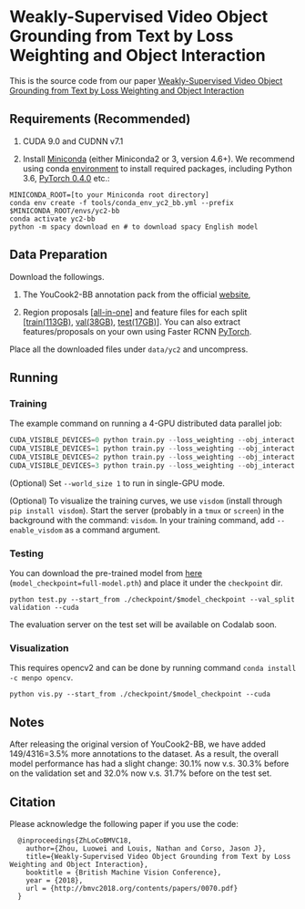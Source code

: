# Weakly-Supervised Video Object Grounding from Text by Loss Weighting and Object Interaction

This is the source code from our paper [Weakly-Supervised Video Object Grounding from Text by Loss Weighting and Object Interaction](http://bmvc2018.org/contents/papers/0070.pdf)


## Requirements (Recommended)
1) CUDA 9.0 and CUDNN v7.1

2) Install [Miniconda](https://conda.io/miniconda.html) (either Miniconda2 or 3, version 4.6+). We recommend using conda [environment](https://docs.conda.io/projects/conda/en/latest/user-guide/tasks/manage-environments.html) to install required packages, including Python 3.6, [PyTorch 0.4.0](https://pytorch.org/get-started/locally/) etc.:
```
MINICONDA_ROOT=[to your Miniconda root directory]
conda env create -f tools/conda_env_yc2_bb.yml --prefix $MINICONDA_ROOT/envs/yc2-bb
conda activate yc2-bb
python -m spacy download en # to download spacy English model
```


## Data Preparation
Download the followings.

1) The YouCook2-BB annotation pack from the official [website](http://youcook2.eecs.umich.edu/download),

2) Region proposals [[all-in-one](http://youcook2.eecs.umich.edu/static/dat/yc2_bb/all-box-100.tar.gz)] and feature files for each split [[train(113GB)](http://youcook2.eecs.umich.edu/static/dat/yc2_bb/roi_pooled_feat_train.tar.gz), [val(38GB)](http://youcook2.eecs.umich.edu/static/dat/yc2_bb/roi_pooled_feat_val.tar.gz), [test(17GB)](http://youcook2.eecs.umich.edu/static/dat/yc2_bb/roi_pooled_feat_test.tar.gz)]. You can also extract features/proposals on your own using Faster RCNN [PyTorch](https://github.com/LuoweiZhou/faster-rcnn.pytorch).

Place all the downloaded files under `data/yc2` and uncompress.


## Running
### Training
The example command on running a 4-GPU distributed data parallel job:
```python
CUDA_VISIBLE_DEVICES=0 python train.py --loss_weighting --obj_interact --checkpoint_path $checkpoint_path --cuda --world_size 4 &
CUDA_VISIBLE_DEVICES=1 python train.py --loss_weighting --obj_interact --checkpoint_path $checkpoint_path --cuda --world_size 4 &
CUDA_VISIBLE_DEVICES=2 python train.py --loss_weighting --obj_interact --checkpoint_path $checkpoint_path --cuda --world_size 4 &
CUDA_VISIBLE_DEVICES=3 python train.py --loss_weighting --obj_interact --checkpoint_path $checkpoint_path --cuda --world_size 4
``` 
(Optional) Set `--world_size 1` to run in single-GPU mode.

(Optional) To visualize the training curves, we use `visdom` (install through `pip install visdom`). Start the server (probably in a `tmux` or `screen`) in the background with the command: `visdom`. In your training command, add `--enable_visdom` as a command argument.

### Testing
You can download the pre-trained model from [here](http://youcook2.eecs.umich.edu/static/dat/yc2_bb/full-model.pth) (`model_checkpoint=full-model.pth`) and place it under the `checkpoint` dir.
```
python test.py --start_from ./checkpoint/$model_checkpoint --val_split validation --cuda
``` 
The evaluation server on the test set will be available on Codalab soon.


### Visualization
This requires opencv2 and can be done by running command `conda install -c menpo opencv`.
```
python vis.py --start_from ./checkpoint/$model_checkpoint --cuda
```


## Notes
After releasing the original version of YouCook2-BB, we have added 149/4316=3.5% more annotations to the dataset. As a result, the overall model performance has had a slight change: 30.1% now v.s. 30.3% before on the validation set and 32.0% now v.s. 31.7% before on the test set.


## Citation
Please acknowledge the following paper if you use the code:
```
  @inproceedings{ZhLoCoBMVC18,
    author={Zhou, Luowei and Louis, Nathan and Corso, Jason J},
    title={Weakly-Supervised Video Object Grounding from Text by Loss Weighting and Object Interaction},
    booktitle = {British Machine Vision Conference},
    year = {2018},
    url = {http://bmvc2018.org/contents/papers/0070.pdf}
  }
```
